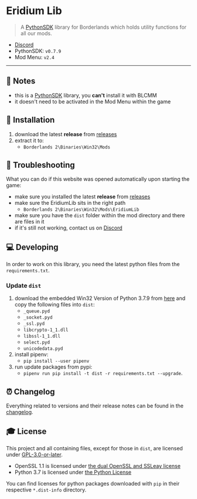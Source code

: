 # **Eridium Lib**

> A [PythonSDK] library for Borderlands which holds utility functions for all our mods.

- [Discord][discord]
- PythonSDK: `v0.7.9`
- Mod Menu: `v2.4`

---

## **📑 Notes**
- this is a [PythonSDK] library, you **can't** install it with BLCMM
- it doesn't need to be activated in the Mod Menu within the game


## **🔧 Installation**
1. download the latest **release** from [releases]
2. extract it to:
   - `Borderlands 2\Binaries\Win32\Mods`


## **🐞 Troubleshooting**
What you can do if this website was opened automatically upon starting the game:

- make sure you installed the latest **release** from [releases]
- make sure the EridiumLib sits in the right path
  - `Borderlands 2\Binaries\Win32\Mods\EridiumLib`
- make sure you have the `dist` folder within the mod directory and there are files in it
- if it's still not working, contact us on [Discord]


## **💻 Developing**
In order to work on this library, you need the latest python files from the `requirements.txt`.

### **Update `dist`**
1. download the embedded Win32 Version of Python 3.7.9 from [here][python_download] and copy the following files into `dist`:
   - `_queue.pyd`
   - `_socket.pyd`
   - `_ssl.pyd`
   - `libcrypto-1_1.dll`
   - `libssl-1_1.dll`
   - `select.pyd`
   - `unicodedata.pyd`
2. install pipenv:
   - `pip install --user pipenv`
3. run update packages from pypi:
   - `pipenv run pip install -t dist -r requirements.txt --upgrade`.


## **⏰ Changelog**
Everything related to versions and their release notes can be found in the [changelog].


## **🎓 License**
This project and all containing files, except for those in `dist`, are licensed under [GPL-3.0-or-later][license].

- OpenSSL 1.1 is licensed under [the dual OpenSSL and SSLeay license][openssl_license]
- Python 3.7 is licensed under [the Python License][python_license]

You can find licenses for python packages downloaded with `pip` in their respective `*.dist-info` directory.


<!-- Links -->
[pythonsdk]: http://borderlandsmodding.com/sdk-mods/
[discord]: https://discordapp.com/invite/Q3qxws6
[releases]: https://github.com/RLNT/bl2_eridium/releases
[python_download]: https://www.python.org/ftp/python/3.7.9/python-3.7.9-embed-win32.zip
[changelog]: CHANGELOG.md
[license]: LICENSE
[openssl_license]: licenses/OpenSSL-1_1
[python_license]: licenses/Python37
